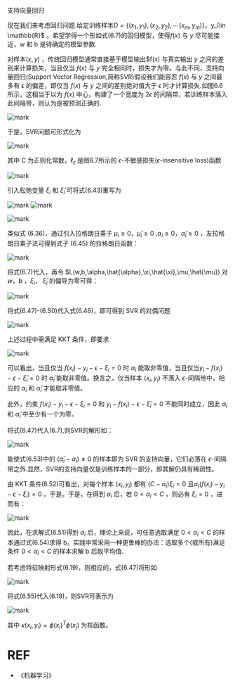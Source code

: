 

支持向量回归

现在我们来考虑回归问题.给定训练样本$D=\{(x_1,y_1),(x_2,y_2),\cdots (x_m,y_m)\}，$y_i\in \mathbb{R}$ 。希望学得一个形如式(6.7)的回归模型，使得$f(x)$ 与 $y$ 尽可能接近，w 和 b 是待确定的模型参数.

对样本$(x,y)$ ，传统回归模型通常直接基于模型输出$f(x) 与真实输出 $y$ 之间的差别来计算损失，当且仅当 $f(x)$ 与 $y$ 完全相同时，损失才为零。与此不同，支持向量回归(Support Vector Regression,简称SVR)假设我们能容忍 $f(x)$ 与 $y$ 之间最多有 $\epsilon$ 的偏差，即仅当 $f(x)$ 与 $y$ 之间的差别绝对值大于 $\epsilon$ 时才计算损失.如图6.6所示，这相当于以为 $f(x)$ 中心，构建了一个宽度为 $2\epsilon$ 的间隔带，若训练样本落入此间隔带，则认为是被预测正确的.

![mark](http://pacdb2bfr.bkt.clouddn.com/blog/image/180627/eAKlA3BEmJ.png?imageslim)

于是，SVR问题可形式化为

![mark](http://pacdb2bfr.bkt.clouddn.com/blog/image/180627/mjb41Hl5EL.png?imageslim)

其中 C 为正则化常数，$\ell_{\epsilon}$ 是图6.7所示的 $\epsilon$-不敏感损失($\epsilon$-insensitive loss)函数

![mark](http://pacdb2bfr.bkt.clouddn.com/blog/image/180627/kDk2bEG74F.png?imageslim)

引入松弛变量 $\xi_i$ 和 $\hat{\xi}_i$ 可将式(6.43)重写为

![mark](http://pacdb2bfr.bkt.clouddn.com/blog/image/180627/HFJ5CHjhe4.png?imageslim)
![mark](http://pacdb2bfr.bkt.clouddn.com/blog/image/180627/fLd8e3l8bE.png?imageslim)

![mark](http://pacdb2bfr.bkt.clouddn.com/blog/image/180627/Ke2LHdHL6D.png?imageslim)

类似式 (6.36)，通过引入拉格朗日乘子 $\mu_i\geq 0$，$\hat{\mu}_i\geq 0$ ,$\alpha_i\geq 0$，$\hat{\alpha}_i\geq 0$ ，友拉格朗日乘子法可得到式子 (6.45) 的拉格朗日函数：

![mark](http://pacdb2bfr.bkt.clouddn.com/blog/image/180627/77Hh7b3l49.png?imageslim)

将式(6.7)代入，再令 $L(w,b,\alpha,\hat{\alpha},\xi,\hat{\xi},\mu,\hat{\mu}) 对 $w$，$b$ ，$\xi_i$， $\hat{\xi}_i$ 的偏导为零可得：

![mark](http://pacdb2bfr.bkt.clouddn.com/blog/image/180627/5E2k8e8I03.png?imageslim)

将式(6.47)-(6.S0)代入式(6.46)，即可得到 SVR 的对偶问题

![mark](http://pacdb2bfr.bkt.clouddn.com/blog/image/180627/73IKjl7d18.png?imageslim)

上述过程中需满足 KKT 条件，即要求

![mark](http://pacdb2bfr.bkt.clouddn.com/blog/image/180627/jgdG9i32m7.png?imageslim)

可以看出，当且仅当 $f(x_i)-y_i-\epsilon-\xi_i=0$ 时 $\alpha_i$ 能取非零值，当且仅当$y_i-f(x_i)-\epsilon-\hat{\xi}_i=0$ 时 $\hat{\alpha}_i$ 能取非零值。换言之，仅当样本 $(x_i,y_i)$ 不落入 $\epsilon$-间隔带中，相应的 $\alpha_i$ 和 $\hat{\alpha}_i$ 才能取非零值。

此外，约束 $f(x_i)-y_i-\epsilon-\xi_i=0$ 和  $y_i-f(x_i)-\epsilon-\hat{\xi}_i=0$ 不能同时成立，因此 $\alpha_i$ 和 $\hat{\alpha}_i$ 中至少有一个为零。

将式(6.47)代入(6.7),则SVR的解形如：

![mark](http://pacdb2bfr.bkt.clouddn.com/blog/image/180627/3E8DJfH8k2.png?imageslim)

能使式(6.53)中的 $(\hat{\alpha}_i-\alpha_i)\neq 0$ 的样本即为 SVR 的支持向量，它们必落在 $\epsilon$-间隔带之外.显然，SVR的支持向量仅是训练样本的一部分，即其解仍具有稀疏性。

由 KKT 条件(6.52)可看出，对每个样本 $(x_i,y_i)$ 都有 $(C-\alpha_i)\xi_i=0$ 且$\alpha_i(f(x_i)-y_i-\epsilon-\xi_i)=0$ 。于是。于是，在得到 $\alpha_i$ 后，若 $0<\alpha_i<C$ ，则必有 $\xi_i=0$ ，进而有：

![mark](http://pacdb2bfr.bkt.clouddn.com/blog/image/180627/B8230JIEgh.png?imageslim)


因此，在求解式(6.51)得到 $\alpha_i$ 后，理论上来说，可任意选取满足 $0<\alpha_i<C$ 的样本通过式(6.54)求得 b。实践中常采用一种更鲁棒的办法：选取多个(或所有)满足条件  $0<\alpha_i<C$  的样本求解 b 后取平均值.

若考虑特征映射形式(6.19)，则相应的，式(6.47)将形如

![mark](http://pacdb2bfr.bkt.clouddn.com/blog/image/180627/6ELkmDE3kA.png?imageslim)

将式(6.55)代入(6.19)，则SVR可表示为

![mark](http://pacdb2bfr.bkt.clouddn.com/blog/image/180627/GH49fiheL7.png?imageslim)

其中 $\kappa(x_i,y_i)=\phi (x_i)^T\phi(x_j)$ 为核函数。




# REF
- 《机器学习》
